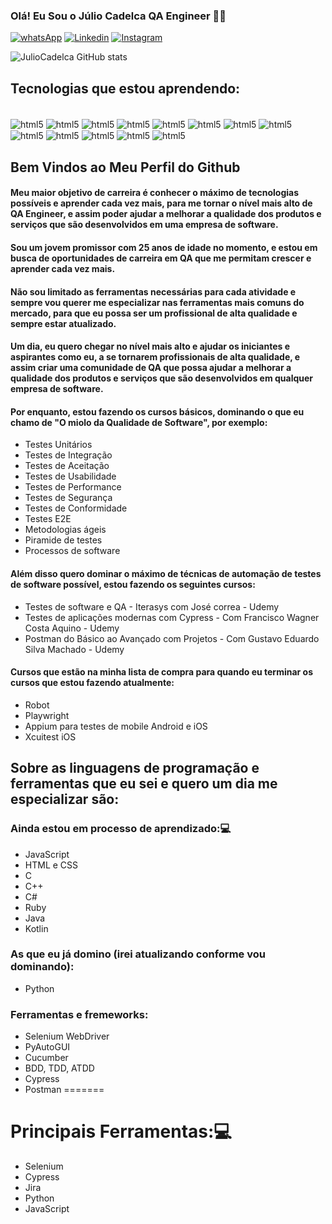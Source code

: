 
### Olá! Eu Sou o Júlio Cadelca QA Engineer 🙋‍♂️

[![whatsApp](https://img.shields.io/badge/WhatsApp-25D366?style=for-the-badge&logo=whatsapp&logoColor=white)](https://api.whatsapp.com/send?phone=5534998715881&text=QA%20Engineer%20Julio?)
[![Linkedin](https://img.shields.io/badge/LinkedIn-0077B5?style=for-the-badge&logo=linkedin&logoColor=white)](https://www.linkedin.com/in/julio-cadelca/)
[![Instagram](https://img.shields.io/badge/Instagram-E4405F?style=for-the-badge&logo=instagram&logoColor=white)](https://www.instagram.com/juliocadelca/)

![JulioCadelca GitHub stats](https://github-readme-stats.vercel.app/api?username=juliocadelca&show_icons=true&theme=tokyonight)

## Tecnologias que estou aprendendo:

<div style="display: inline_block"><br/>
    <img align="center" alt="html5" src="https://img.shields.io/badge/Python-14354C?style=for-the-badge&logo=python&logoColor=white"/>
    <img align="center" alt="html5" src="https://img.shields.io/badge/Java-ED8B00?style=for-the-badge&logo=openjdk&logoColor=blue"/>
    <img align="center" alt="html5" src="https://img.shields.io/badge/C%2B%2B-00599C?style=for-the-badge&logo=c%2B%2B&logoColor=white"/>
    <img align="center" alt="html5" src="https://img.shields.io/badge/HTML5-E34F26?style=for-the-badge&logo=html5&logoColor=white"/>
    <img align="center" alt="html5" src="https://img.shields.io/badge/CSS3-1572B6?style=for-the-badge&logo=css3&logoColor=white"/>
    <img align="center" alt="html5" src="https://img.shields.io/badge/JavaScript-323330?style=for-the-badge&logo=javascript&logoColor=F7DF1E"/>
    <img align="center" alt="html5" src="https://img.shields.io/badge/Node.js-43853D?style=for-the-badge&logo=node.js&logoColor=white"/>
    <img align="center" alt="html5" src="https://img.shields.io/badge/C%23-239120?style=for-the-badge&logo=c-sharp&logoColor=white"/>
    <img align="center" alt="html5" src="https://img.shields.io/badge/Kotlin-0095D5?&style=for-the-badge&logo=kotlin&logoColor=white"/>
    <img align="center" alt="html5" src="https://img.shields.io/badge/Ruby-CC342D?style=for-the-badge&logo=ruby&logoColor=white"/>
    <img align="center" alt="html5" src="https://img.shields.io/badge/Feito%20com-VSCode-1f425f.svg"/> 
    <img align="center" alt="html5" src="https://img.shields.io/badge/Commit%20pelo-Bash-1f425f.svg"/>
    <img align="center" alt="html5" src="https://img.shields.io/badge/Linguagem%20-Markdown-1f425f.svg"/> 

</div>

## Bem Vindos ao Meu Perfil do Github
#### Meu maior objetivo de carreira é conhecer o máximo de tecnologias possíveis e aprender cada vez mais, para me tornar o nível mais alto de QA Engineer, e assim poder ajudar a melhorar a qualidade dos produtos e serviços que são desenvolvidos em uma empresa de software.
#### Sou um jovem promissor com 25 anos de idade no momento, e estou em busca de oportunidades de carreira em QA que me permitam crescer e aprender cada vez mais.
#### Não sou limitado as ferramentas necessárias para cada atividade e sempre vou querer me especializar nas ferramentas mais comuns do mercado, para que eu possa ser um profissional de alta qualidade e sempre estar atualizado. 
#### Um dia, eu quero chegar no nível mais alto e ajudar os iniciantes e aspirantes como eu, a se tornarem profissionais de alta qualidade, e assim criar uma comunidade de QA que possa ajudar a melhorar a qualidade dos produtos e serviços que são desenvolvidos em qualquer empresa de software.


#### Por enquanto, estou fazendo os cursos básicos, dominando o que eu chamo de "O miolo da Qualidade de Software", por exemplo:
- Testes Unitários
- Testes de Integração
- Testes de Aceitação
- Testes de Usabilidade
- Testes de Performance
- Testes de Segurança
- Testes de Conformidade
- Testes E2E
- Metodologias ágeis
- Piramide de testes
- Processos de software
#### Além disso quero dominar o máximo de técnicas de automação de testes de software possível, estou fazendo os seguintes cursos:
- Testes de software e QA - Iterasys com José correa - Udemy
- Testes de aplicações modernas com Cypress - Com Francisco Wagner Costa Aquino - Udemy
- Postman do Básico ao Avançado com Projetos - Com Gustavo Eduardo Silva Machado - Udemy
#### Cursos que estão na minha lista de compra para quando eu terminar os cursos que estou fazendo atualmente:
- Robot
- Playwright
- Appium para testes de mobile Android e iOS
- Xcuitest iOS

## Sobre as linguagens de programação e ferramentas que eu sei e quero um dia me especializar são:
### Ainda estou em processo de aprendizado:💻
 - JavaScript
 - HTML e CSS
 - C
 - C++
 - C#
 - Ruby
 - Java
 - Kotlin
### As que eu já domino (irei atualizando conforme vou dominando):
- Python
### Ferramentas e fremeworks:
- Selenium WebDriver
- PyAutoGUI
- Cucumber 
- BDD, TDD, ATDD
- Cypress
- Postman
=======
# Principais Ferramentas:💻
 - Selenium
 - Cypress
 - Jira
 - Python
 - JavaScript
